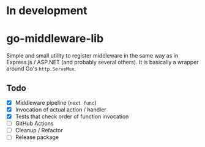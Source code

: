 # In development

# go-middleware-lib
Simple and small utility to register middleware in the same way as in Express.js / ASP.NET (and probably several others). It is basically a wrapper around Go's `http.ServeMux`.

## Todo
- [x] Middleware pipeline (`next func`)
- [x] Invocation of actual action / handler
- [x] Tests that check order of function invocation
- [ ] GitHub Actions
- [ ] Cleanup / Refactor
- [ ] Release package